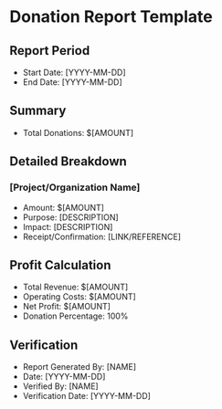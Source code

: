 # Donation Report Template

## Report Period

- Start Date: [YYYY-MM-DD]
- End Date: [YYYY-MM-DD]

## Summary

- Total Donations: $[AMOUNT]

## Detailed Breakdown

### [Project/Organization Name]

- Amount: $[AMOUNT]
- Purpose: [DESCRIPTION]
- Impact: [DESCRIPTION]
- Receipt/Confirmation: [LINK/REFERENCE]

## Profit Calculation

- Total Revenue: $[AMOUNT]
- Operating Costs: $[AMOUNT]
- Net Profit: $[AMOUNT]
- Donation Percentage: 100%

## Verification

- Report Generated By: [NAME]
- Date: [YYYY-MM-DD]
- Verified By: [NAME]
- Verification Date: [YYYY-MM-DD]
